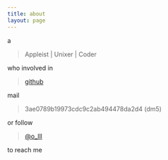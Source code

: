 ```yaml
---
title: about
layout: page
---
```


a

>  Appleist | Unixer | Coder

who involved in 

> [github](https://github.com/GuoBug)

mail 

> 3ae0789b19973cdc9c2ab494478da2d4  (dm5)

or follow 

> [@o_lll](https://twitter.com/#!/GuoBug_boy)

to reach me
